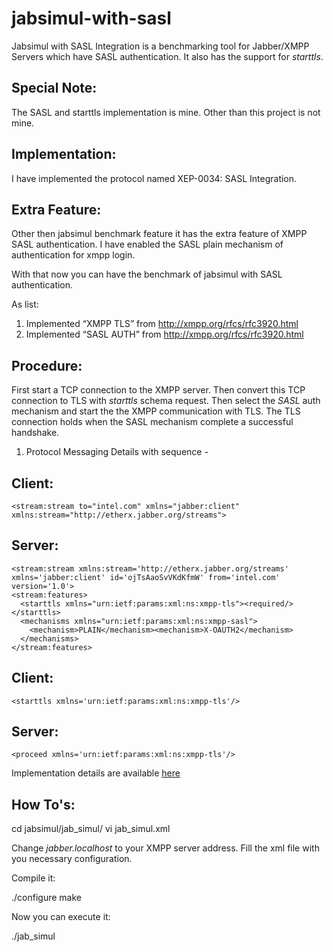 jabsimul-with-sasl
==================

Jabsimul with SASL Integration is a benchmarking tool for Jabber/XMPP Servers which have SASL authentication.
It also has the support for *starttls*.

Special Note:
-------------

The SASL and starttls implementation is mine. Other than this project is not mine. 

Implementation:
---------------

I have implemented the protocol named XEP-0034: SASL Integration.

Extra Feature:
--------------

Other then jabsimul benchmark feature it has the extra feature of XMPP SASL authentication. I have enabled the SASL plain mechanism of authentication for xmpp login.

With that now you can have the benchmark of jabsimul with SASL authentication.



As list:

1. Implemented “XMPP TLS” from http://xmpp.org/rfcs/rfc3920.html
2. Implemented “SASL AUTH” from  http://xmpp.org/rfcs/rfc3920.html


Procedure:
----------

First start a TCP connection to the XMPP server. Then convert this TCP connection to TLS with *starttls* schema request.
Then select the *SASL* auth mechanism and start the the XMPP communication with TLS. The TLS connection holds when the SASL mechanism complete a successful handshake.


1. Protocol Messaging Details with sequence -


Client:
-------
```
<stream:stream to="intel.com" xmlns="jabber:client" xmlns:stream="http://etherx.jabber.org/streams">
```
Server:
-------
```
<stream:stream xmlns:stream='http://etherx.jabber.org/streams' xmlns='jabber:client' id='ojTsAaoSvVKdKfmW' from='intel.com'  version='1.0'>
<stream:features>
  <starttls xmlns="urn:ietf:params:xml:ns:xmpp-tls"><required/></starttls>
  <mechanisms xmlns="urn:ietf:params:xml:ns:xmpp-sasl">
    <mechanism>PLAIN</mechanism><mechanism>X-OAUTH2</mechanism>
  </mechanisms>
</stream:features>
```
Client:
-------
```
<starttls xmlns='urn:ietf:params:xml:ns:xmpp-tls'/>
```
Server:
-------
```
<proceed xmlns='urn:ietf:params:xml:ns:xmpp-tls'/>
```

Implementation details are available [here](https://developers.google.com/cloud-print/docs/rawxmpp)

How To's:
--------

cd jabsimul/jab_simul/
vi jab_simul.xml

Change *<server>jabber.localhost</server>* to your XMPP server address. Fill the xml file with you necessary configuration.

Compile it:

./configure
make


Now you can execute it:

./jab_simul
